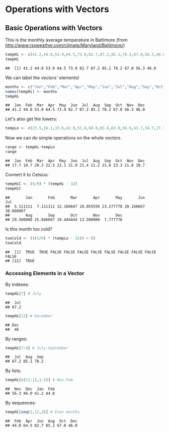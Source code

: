 Operations with Vectors
================

Basic Operations with Vectors
-----------------------------

This is the monthly average temperature in Baltimore (from <http://www.rssweather.com/climate/Maryland/Baltimore/>)

``` r
tempHi <- c(41.2,44.8,53.9,64.5,73.9,82.7,87.2,85.1,78.2,67.0,56.3,46.0)
tempHi
```

    ##  [1] 41.2 44.8 53.9 64.5 73.9 82.7 87.2 85.1 78.2 67.0 56.3 46.0

We can label the vectors' elements!

``` r
months <- c("Jan","Feb","Mar","Apr","May","Jun","Jul","Aug","Sep","Oct","Nov","Dec")
names(tempHi) <- months
tempHi
```

    ##  Jan  Feb  Mar  Apr  May  Jun  Jul  Aug  Sep  Oct  Nov  Dec 
    ## 41.2 44.8 53.9 64.5 73.9 82.7 87.2 85.1 78.2 67.0 56.3 46.0

Let's also get the lowers:

``` r
tempLo <- c(23.5,26.1,33.6,42.0,51.8,60.8,65.8,63.9,56.6,43.7,34.7,27.3)
```

Now we can do simple operations on the whole vectors.

``` r
range <- tempHi-tempLo
range
```

    ##  Jan  Feb  Mar  Apr  May  Jun  Jul  Aug  Sep  Oct  Nov  Dec 
    ## 17.7 18.7 20.3 22.5 22.1 21.9 21.4 21.2 21.6 23.3 21.6 18.7

Covnert it to Celsius:

``` r
tempHiC <- (5/9) * (tempHi - 32)
tempHiC
```

    ##       Jan       Feb       Mar       Apr       May       Jun       Jul 
    ##  5.111111  7.111111 12.166667 18.055556 23.277778 28.166667 30.666667 
    ##       Aug       Sep       Oct       Nov       Dec 
    ## 29.500000 25.666667 19.444444 13.500000  7.777778

Is this month too cold?

``` r
tooCold <- (((5/9) * (tempLo - 32)) < 0)
tooCold
```

    ##  [1]  TRUE  TRUE FALSE FALSE FALSE FALSE FALSE FALSE FALSE FALSE FALSE
    ## [12]  TRUE

### Accessing Elements in a Vector

By indexes:

``` r
tempHi[7] # July
```

    ##  Jul 
    ## 87.2

``` r
tempHi[12] # December
```

    ## Dec 
    ##  46

By ranges:

``` r
tempHi[7:9] # July-September
```

    ##  Jul  Aug  Sep 
    ## 87.2 85.1 78.2

By lists:

``` r
tempHi[c(11:12,1:2)] # Nov-Feb
```

    ##  Nov  Dec  Jan  Feb 
    ## 56.3 46.0 41.2 44.8

By sequences:

``` r
tempHi[seq(2,12,2)] # Even months
```

    ##  Feb  Apr  Jun  Aug  Oct  Dec 
    ## 44.8 64.5 82.7 85.1 67.0 46.0
